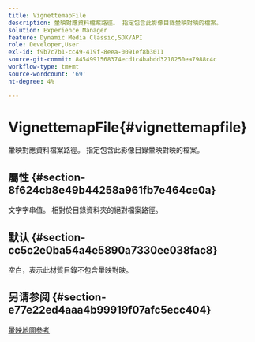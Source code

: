 ```yaml
---
title: VignettemapFile
description: 暈映對應資料檔案路徑。 指定包含此影像目錄暈映對映的檔案。
solution: Experience Manager
feature: Dynamic Media Classic,SDK/API
role: Developer,User
exl-id: f9b7c7b1-cc49-419f-8eea-0091ef8b3011
source-git-commit: 8454991568374ecd1c4babdd3210250ea7988c4c
workflow-type: tm+mt
source-wordcount: '69'
ht-degree: 4%

---
```


# VignettemapFile{#vignettemapfile}

暈映對應資料檔案路徑。 指定包含此影像目錄暈映對映的檔案。

## 屬性 {#section-8f624cb8e49b44258a961fb7e464ce0a}

文字字串值。 相對於目錄資料夾的絕對檔案路徑。

## 默认 {#section-cc5c2e0ba54a4e5890a7330ee038fac8}

空白，表示此材質目錄不包含暈映對映。

## 另请参阅 {#section-e77e22ed4aaa4b99919f07afc5ecc404}

[暈映地圖參考](../../../../../ir-api/material-cat/image-rendering-api-ref/c-ir-material-catalog/c-ir-vignette-map-reference/c-ir-vignette-map-reference.md#concept-f9486269f2b04d4cb6750f3af7bf0eb7)
